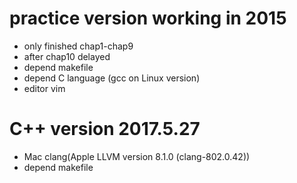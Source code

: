 # practice version working in 2015

* only finished chap1-chap9
* after chap10 delayed
* depend makefile
* depend C language (gcc on Linux version)
* editor vim

# C++ version 2017.5.27

* Mac clang(Apple LLVM version 8.1.0 (clang-802.0.42))
* depend makefile


